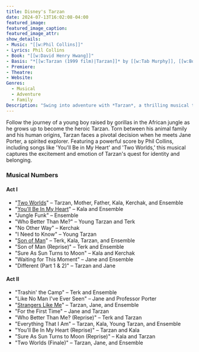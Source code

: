 ```yaml
---
title: Disney's Tarzan
date: 2024-07-13T16:02:08-04:00
featured_image:
featured_image_caption: 
featured_image_attr:
show_details: 
- Music: "[[w:Phil Collins]]"
- Lyrics: Phil Collins
- Book: "[[w:David Henry Hwang]]"
- Basis: "*[[w:Tarzan (1999 film)|Tarzan]]* by [[w:Tab Murphy]], [[w:Bob Tzudiker]] and [[w:Noni White]], *[[w:Tarzan of the Apes]]* by [[w:Edgar Rice Burroughs]]"
- Premiere: 
- Theatre: 
- Website: 
Genres:
  - Musical
  - Adventure
  - Family
Description: "Swing into adventure with *Tarzan*, a thrilling musical that brings the beloved Disney animated film to life with heart-pounding music and breathtaking visuals."
---
```

Follow the journey of a young boy raised by gorillas in the African jungle as he grows up to become the heroic Tarzan. Torn between his animal family and his human origins, Tarzan faces a pivotal decision when he meets Jane Porter, a spirited explorer. Featuring a powerful score by Phil Collins, including songs like 'You'll Be in My Heart' and 'Two Worlds,' this musical captures the excitement and emotion of Tarzan's quest for identity and belonging.

### Musical Numbers

#### Act I

-   "[Two Worlds](https://en.wikipedia.org/wiki/Two_Worlds_(song) "Two Worlds (song)")" – Tarzan, Mother, Father, Kala, Kerchak, and Ensemble
-   "[You'll Be In My Heart](https://en.wikipedia.org/wiki/You%27ll_Be_In_My_Heart "You'll Be In My Heart")" – Kala and Ensemble
-   "Jungle Funk" – Ensemble
-   "Who Better Than Me?" – Young Tarzan and Terk
-   "No Other Way" – Kerchak
-   "I Need to Know" – Young Tarzan
-   "[Son of Man](https://en.wikipedia.org/wiki/Son_of_Man_(song) "Son of Man (song)")" – Terk, Kala, Tarzan, and Ensemble
-   "Son of Man (Reprise)" – Terk and Ensemble
-   "Sure As Sun Turns to Moon" – Kala and Kerchak
-   "Waiting for This Moment" – Jane and Ensemble
-   "Different (Part 1 & 2)" – Tarzan and Jane

#### Act II

-   "Trashin' the Camp" – Terk and Ensemble
-   "Like No Man I've Ever Seen" – Jane and Professor Porter
-   "[Strangers Like Me](https://en.wikipedia.org/wiki/Strangers_Like_Me "Strangers Like Me")" – Tarzan, Jane, and Ensemble
-   "For the First Time" – Jane and Tarzan
-   "Who Better Than Me? (Reprise)" – Terk and Tarzan
-   "Everything That I Am" – Tarzan, Kala, Young Tarzan, and Ensemble
-   "You'll Be In My Heart (Reprise)" – Tarzan and Kala
-   "Sure As Sun Turns to Moon (Reprise)" – Kala and Tarzan
-   "Two Worlds (Finale)" – Tarzan, Jane, and Ensemble